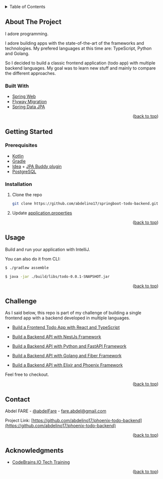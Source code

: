 <div id="top"></div>

<!-- TABLE OF CONTENTS -->
<details>
  <summary>Table of Contents</summary>
  <ol>
    <li>
      <a href="#about-the-project">About The Challenge</a>
      <ul>
        <li><a href="#built-with">Built With</a></li>
      </ul>
    </li>
    <li>
      <a href="#getting-started">Getting Started</a>
      <ul>
        <li><a href="#prerequisites">Prerequisites</a></li>
        <li><a href="#installation">Installation</a></li>
      </ul>
    </li>
    <li><a href="#usage">Usage</a></li>
    <li><a href="#challenge">Challenge</a></li>
    <li><a href="#contact">Contact</a></li>
    <li><a href="#acknowledgments">Acknowledgments</a></li>
  </ol>
</details>


<!-- ABOUT THE PROJECT -->
## About The Project

I adore programming. 

I adore building apps with the state-of-the-art of the frameworks and technologies. My prefered languages at this time are: TypeScript, Python and Golang. 

So I decided to build a classic frontend application (todo app) with multiple backend languages. My goal was to learn new stuff and mainly to compare the different approaches.


### Built With
* [Spring Web](https://docs.spring.io/spring-boot/docs/2.5.5/reference/htmlsingle/#boot-features-developing-web-applications)
* [Flyway Migration](https://docs.spring.io/spring-boot/docs/2.5.5/reference/htmlsingle/#howto-execute-flyway-database-migrations-on-startup)
* [Spring Data JPA](https://docs.spring.io/spring-boot/docs/2.5.5/reference/htmlsingle/#boot-features-jpa-and-spring-data)

<p align="right">(<a href="#top">back to top</a>)</p>



<!-- GETTING STARTED -->
## Getting Started

### Prerequisites

* [Kotlin](https://kotlinlang.org/)
* [Gradle](https://gradle.org/)
* [Idea](https://www.jetbrains.com/idea/) + [JPA Buddy plugin](https://plugins.jetbrains.com/plugin/15075-jpa-buddy)
* [PostgreSQL](https://www.postgresql.org/)



### Installation


1. Clone the repo
   ```sh
   git clone https://github.com/abdelino17/springboot-todo-backend.git
   ```
3. Update [application.properties](src/main/resources/application.properties) 

<p align="right">(<a href="#top">back to top</a>)</p>


<!-- USAGE EXAMPLES -->
## Usage

Build and run your application with IntelliJ.

You can also do it from CLI:
   ```sh
   $ ./gradlew assemble
   
   $ java -jar ./build/libs/todo-0.0.1-SNAPSHOT.jar
   ```

<p align="right">(<a href="#top">back to top</a>)</p>



<!-- Challenge -->
## Challenge
As I said below, this repo is part of my challenge of building a single frontend app with a backend developed in multiple languages.

- [Build a Frontend Todo App with React and TypeScript](https://github.com/abdelino17/react-todo-frontend)

- [Build a Backend API with NestJs Framework](https://github.com/abdelino17/nestjs-todo-backend.git)

- [Build a Backend API with Python and FastAPI Framework](https://github.com/abdelino17/fastapi-todo-backend.git)

- [Build a Backend API with Golang and Fiber Framework](https://github.com/abdelino17/gofiber-todo-backend.git)

- [Build a Backend API with Elixir and Phoenix Framework](https://github.com/abdelino17/phoenix-todo-backend.git)


Feel free to checkout.

<p align="right">(<a href="#top">back to top</a>)</p>


<!-- CONTACT -->
## Contact

Abdel FARE - [@abdelFare](https://twitter.com/abdelFare) - fare.abdel@gmail.com

Project Link: [https://github.com/abdelino17/phoenix-todo-backend](https://github.com/abdelino17/phoenix-todo-backend)

<p align="right">(<a href="#top">back to top</a>)</p>



<!-- ACKNOWLEDGMENTS -->
## Acknowledgments

* [CodeBrains.IO Tech Training](https://www.udemy.com/user/james-coonce/)

<p align="right">(<a href="#top">back to top</a>)</p>


